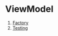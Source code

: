 # ViewModel
1. [Factory](https://github.com/RenatSayf/AndroidCheatSheet/blob/master/sections/view_model/ViewModel%20factory.md)
2. [Testing](https://github.com/RenatSayf/AndroidCheatSheet/blob/master/app/src/test/java/com/renatsayf/androidcheatsheet/ui/sections/viewmodel/fabric/MyViewModelTest.kt#:~:text=region%20Hint%20ViewModel.%20Tests)

